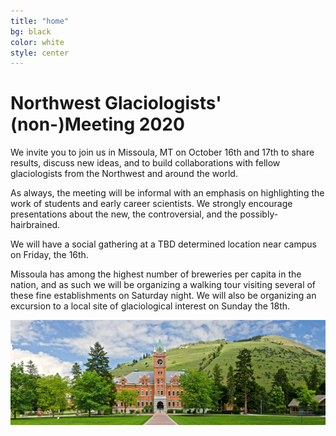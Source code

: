```yaml
---
title: "home"
bg: black
color: white
style: center
---
```

# Northwest Glaciologists' (non-)Meeting 2020
We invite you to join us in Missoula, MT on October 16th and 17th to share results, discuss new ideas, and to build collaborations with fellow glaciologists from the Northwest and around the world.  

As always, the meeting will be informal with an emphasis on highlighting the work of students and early career scientists.  We strongly encourage presentations about the new, the controversial, and the possibly-hairbrained.  

We will have a social gathering at a TBD determined location near campus on Friday, the 16th.

Missoula has among the highest number of breweries per capita in the nation, and as such we will be organizing a walking tour visiting several of these fine establishments on Saturday night.  We will also be organizing an excursion to a local site of glaciological interest on Sunday the 18th.  

![](/img/main_hall.jpg)

 
